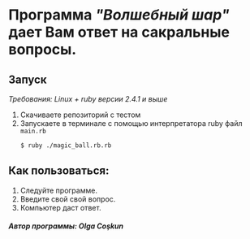 # Программа *"Волшебный шар"* дает Вам ответ на сакральные вопросы.

## Запуск
*Требования: Linux + ruby версии 2.4.1 и выше*

1. Скачиваете репозиторий с тестом
2. Запускаете в терминале с помощью интерпретатора ruby файл `main.rb`  
    ```bash
    $ ruby ./magic_ball.rb.rb
    ```
## Как пользоваться:
1. Следуйте программе.
2. Введите свой свой вопрос.
3. Компьютер даст ответ.

##### Автор программы: Olga Coşkun